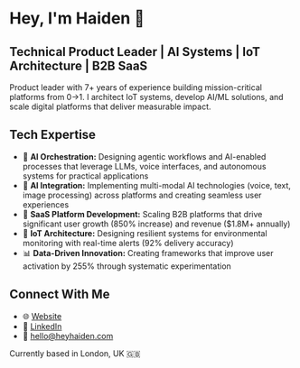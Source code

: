 # **Hey, I'm Haiden** 👋

## **Technical Product Leader | AI Systems | IoT Architecture | B2B SaaS**

Product leader with 7+ years of experience building mission-critical platforms from 0→1. I architect IoT systems, develop AI/ML solutions, and scale digital platforms that deliver measurable impact.

## **Tech Expertise**
* 🧠 **AI Orchestration:** Designing agentic workflows and AI-enabled processes that leverage LLMs, voice interfaces, and autonomous systems for practical applications
* 🤖 **AI Integration:** Implementing multi-modal AI technologies (voice, text, image processing) across platforms and creating seamless user experiences
* 🚀 **SaaS Platform Development:** Scaling B2B platforms that drive significant user growth (850% increase) and revenue ($1.8M+ annually)
* 🔧 **IoT Architecture:** Designing resilient systems for environmental monitoring with real-time alerts (92% delivery accuracy)
* 📊 **Data-Driven Innovation:** Creating frameworks that improve user activation by 255% through systematic experimentation

## **Connect With Me**
* 🌐 [Website](https://heyhaiden.vercel.app/)
* 💼 [LinkedIn](https://www.linkedin.com/in/haidenmcgill/)
* 📧 hello@heyhaiden.com

Currently based in London, UK 🇬🇧
